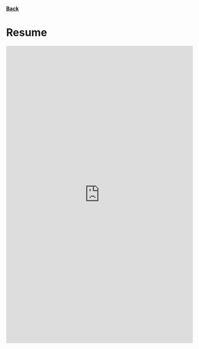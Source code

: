 [**Back**](/)

Resume
===

<iframe src="https://docs.google.com/document/d/e/2PACX-1vSpaFhYxd2LtvCPznEFy1TNIdKYsAifWQoY-yy25yM8Xur8SNCKveU0_e7jtSXBW01s35e2qFetvjSB/pub?embedded=true" style="width:100%; height:800px;" frameborder="0"></iframe>
